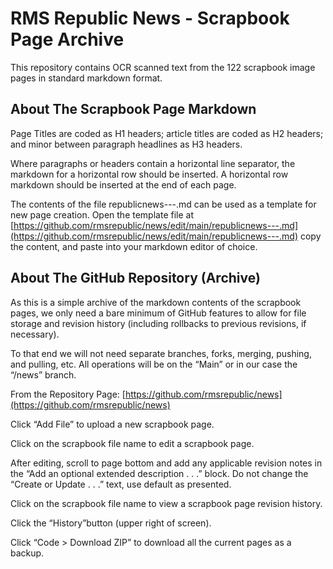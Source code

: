 # RMS Republic News - Scrapbook Page Archive

This repository contains OCR scanned text from the 122 scrapbook image pages in standard markdown format.

## About The Scrapbook Page Markdown

Page Titles are coded as H1 headers; article titles are coded as H2 headers; and minor between paragraph headlines as H3 headers.

Where paragraphs or headers contain a horizontal line separator, the markdown for a horizontal row should be inserted. A horizontal row markdown should be inserted at the end of each page.

The contents of the file republicnews---.md can be used as a template for new page creation. Open the template file at [https://github.com/rmsrepublic/news/edit/main/republicnews---.md](https://github.com/rmsrepublic/news/edit/main/republicnews---.md) copy the content, and paste into your markdown editor of choice.

## About The GitHub Repository (Archive)

As this is a simple archive of the markdown contents of the scrapbook pages, we only need a bare minimum of GitHub features to allow for file storage and revision history (including rollbacks to previous revisions, if necessary).

To that end we will not need separate branches, forks, merging, pushing, and pulling, etc. All operations will be on the “Main” or in our case the “/news” branch.

From the Repository Page: [https://github.com/rmsrepublic/news](https://github.com/rmsrepublic/news)

Click “Add File” to upload a new scrapbook page.

Click on the scrapbook file name to edit a scrapbook page.

   After editing, scroll to page bottom and add any applicable revision notes in the “Add an optional extended description . . .” block. Do not change the “Create or Update . . .” text, use default as presented.

Click on the scrapbook file name to view a scrapbook page revision history.

   Click the “History”button (upper right of screen).

Click “Code > Download ZIP” to download all the current pages as a backup.

